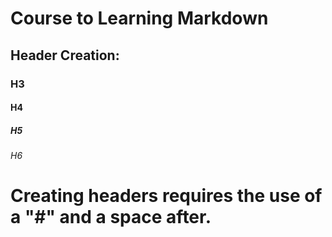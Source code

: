 # Course to Learning Markdown
## Header Creation:
### H3
#### H4
##### H5
###### H6
# Creating headers requires the use of a "#" and a space after.
